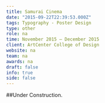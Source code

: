 ```yaml
---
title: Samurai Cinema
date: "2015-09-22T22:39:53.000Z"
tags: Typography - Poster Design
type: other
role: na
time: November 2015 – December 2015
client: ArtCenter College of Design
website: na
team: na
awards: na
draft: false
info: true
side: false
---
```


##Under Construction.
